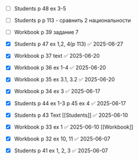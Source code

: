 

- [ ] Students p 48 ex 3-5
- [ ] Students p p 113 - сравнить 2 национальности
- [ ] Workbook p 39 задание 7

- [x] Students p 47 ex 1,2, 4(p 113) ✅ 2025-06-27

- [x] Workbook p 37 text ✅ 2025-06-20
- [x] Workbook p 36 ex 1-4 ✅ 2025-06-20
- [x] Workbook p 35 ex 3.1, 3.2 ✅ 2025-06-20

- [x] Workbook p 34 ex 3 ✅ 2025-06-17
- [x] Students p 44 ex 1-3 p 45 ex 4 ✅ 2025-06-17

- [x] Students p 43 Text [[Students]] ✅ 2025-06-10
- [x] Workbook p 33 ex 1 ✅ 2025-06-10 [[Workbook]]

- [x] Workbook p 32 ex 10, 11 ✅ 2025-06-07
- [x] Students p 41 ex 1, 2, 3 ✅ 2025-06-07